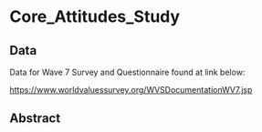 # Core_Attitudes_Study

## Data

Data for Wave 7 Survey and Questionnaire found at link below:

https://www.worldvaluessurvey.org/WVSDocumentationWV7.jsp

## Abstract
